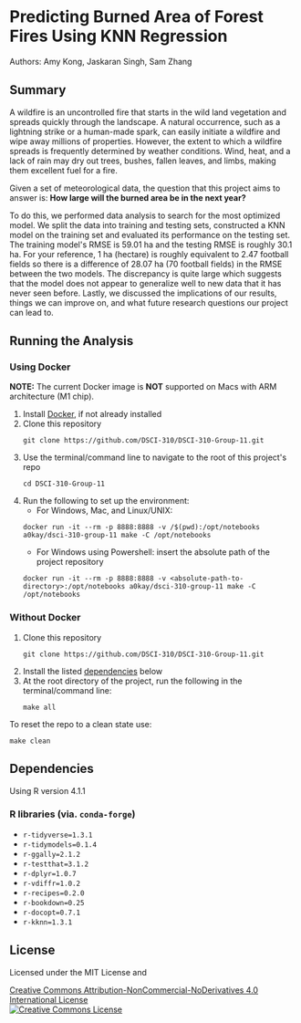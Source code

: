 # Predicting Burned Area of Forest Fires Using KNN Regression

Authors: Amy Kong, Jaskaran Singh, Sam Zhang

## Summary

A wildfire is an uncontrolled fire that starts in the wild land vegetation and spreads quickly through the landscape. A natural occurrence, such as a lightning strike or a human-made spark, can easily initiate a wildfire and wipe away millions of properties. However, the extent to which a wildfire spreads is frequently determined by weather conditions. Wind, heat, and a lack of rain may dry out trees, bushes, fallen leaves, and limbs, making them excellent fuel for a fire. 

Given a set of meteorological data, the question that this project aims to answer is: **How large will the burned area be in the next year?**

To do this, we performed data analysis to search for the most optimized model. We split the data into training and testing sets, constructed a KNN model on the training set and evaluated its performance on the testing set. The training model's RMSE is 59.01 ha and the testing RMSE is roughly 30.1 ha. For your reference, 1 ha (hectare) is roughly equivalent to 2.47 football fields so there is a difference of 28.07 ha (70 football fields) in the RMSE between the two models. The discrepancy is quite large which suggests that the model does not appear to generalize well to new data that it has never seen before. Lastly, we discussed the implications of our results, things we can improve on, and what future research questions our project can lead to. 

## Running the Analysis
### Using Docker
**NOTE:** The current Docker image is **NOT** supported on Macs with ARM architecture (M1 chip). 
1. Install [Docker](https://www.docker.com/get-started), if not already installed
2. Clone this repository
   ```
   git clone https://github.com/DSCI-310/DSCI-310-Group-11.git
   ```
3. Use the terminal/command line to navigate to the root of this project's repo 
   ```
   cd DSCI-310-Group-11
   ```
4. Run the following to set up the environment:
   - For Windows, Mac, and Linux/UNIX:
   ```
   docker run -it --rm -p 8888:8888 -v /$(pwd):/opt/notebooks a0kay/dsci-310-group-11 make -C /opt/notebooks
   ```
   - For Windows using Powershell: insert the absolute path of the project repository
   ```
   docker run -it --rm -p 8888:8888 -v <absolute-path-to-directory>:/opt/notebooks a0kay/dsci-310-group-11 make -C /opt/notebooks
   ```

### Without Docker
1. Clone this repository
   ```
   git clone https://github.com/DSCI-310/DSCI-310-Group-11.git
   ```
2. Install the listed [dependencies](#dependencies) below
3. At the root directory of the project, run the following in the terminal/command line:
   ```
   make all
   ```

To reset the repo to a clean state use:
   ```
   make clean
   ```

## Dependencies
Using R version 4.1.1

### R libraries (via. `conda-forge`)
- `r-tidyverse=1.3.1`
- `r-tidymodels=0.1.4`
- `r-ggally=2.1.2`
- `r-testthat=3.1.2`
- `r-dplyr=1.0.7`
- `r-vdiffr=1.0.2`
- `r-recipes=0.2.0`
- `r-bookdown=0.25`
- `r-docopt=0.7.1`
- `r-kknn=1.3.1`

## License 
Licensed under the MIT License and

<a rel="license" href="http://creativecommons.org/licenses/by-nc-nd/4.0/">Creative Commons Attribution-NonCommercial-NoDerivatives 4.0 International License</a><br />
<a rel="license" href="http://creativecommons.org/licenses/by-nc-nd/4.0/"><img alt="Creative Commons License" style="border-width:0" src="https://i.creativecommons.org/l/by-nc-nd/4.0/88x31.png" /></a><br />

